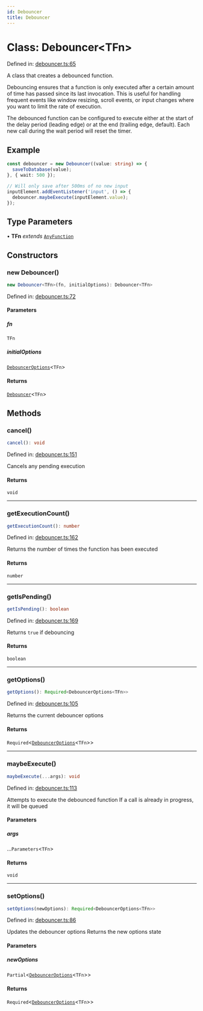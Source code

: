 ```yaml
---
id: Debouncer
title: Debouncer
---
```


<!-- DO NOT EDIT: this page is autogenerated from the type comments -->

# Class: Debouncer\<TFn\>

Defined in: [debouncer.ts:65](https://github.com/TanStack/pacer/blob/main/packages/pacer/src/debouncer.ts#L65)

A class that creates a debounced function.

Debouncing ensures that a function is only executed after a certain amount of time has passed
since its last invocation. This is useful for handling frequent events like window resizing,
scroll events, or input changes where you want to limit the rate of execution.

The debounced function can be configured to execute either at the start of the delay period
(leading edge) or at the end (trailing edge, default). Each new call during the wait period
will reset the timer.

## Example

```ts
const debouncer = new Debouncer((value: string) => {
  saveToDatabase(value);
}, { wait: 500 });

// Will only save after 500ms of no new input
inputElement.addEventListener('input', () => {
  debouncer.maybeExecute(inputElement.value);
});
```

## Type Parameters

• **TFn** *extends* [`AnyFunction`](../type-aliases/anyfunction.md)

## Constructors

### new Debouncer()

```ts
new Debouncer<TFn>(fn, initialOptions): Debouncer<TFn>
```

Defined in: [debouncer.ts:72](https://github.com/TanStack/pacer/blob/main/packages/pacer/src/debouncer.ts#L72)

#### Parameters

##### fn

`TFn`

##### initialOptions

[`DebouncerOptions`](../interfaces/debounceroptions.md)\<`TFn`\>

#### Returns

[`Debouncer`](debouncer.md)\<`TFn`\>

## Methods

### cancel()

```ts
cancel(): void
```

Defined in: [debouncer.ts:151](https://github.com/TanStack/pacer/blob/main/packages/pacer/src/debouncer.ts#L151)

Cancels any pending execution

#### Returns

`void`

***

### getExecutionCount()

```ts
getExecutionCount(): number
```

Defined in: [debouncer.ts:162](https://github.com/TanStack/pacer/blob/main/packages/pacer/src/debouncer.ts#L162)

Returns the number of times the function has been executed

#### Returns

`number`

***

### getIsPending()

```ts
getIsPending(): boolean
```

Defined in: [debouncer.ts:169](https://github.com/TanStack/pacer/blob/main/packages/pacer/src/debouncer.ts#L169)

Returns `true` if debouncing

#### Returns

`boolean`

***

### getOptions()

```ts
getOptions(): Required<DebouncerOptions<TFn>>
```

Defined in: [debouncer.ts:105](https://github.com/TanStack/pacer/blob/main/packages/pacer/src/debouncer.ts#L105)

Returns the current debouncer options

#### Returns

`Required`\<[`DebouncerOptions`](../interfaces/debounceroptions.md)\<`TFn`\>\>

***

### maybeExecute()

```ts
maybeExecute(...args): void
```

Defined in: [debouncer.ts:113](https://github.com/TanStack/pacer/blob/main/packages/pacer/src/debouncer.ts#L113)

Attempts to execute the debounced function
If a call is already in progress, it will be queued

#### Parameters

##### args

...`Parameters`\<`TFn`\>

#### Returns

`void`

***

### setOptions()

```ts
setOptions(newOptions): Required<DebouncerOptions<TFn>>
```

Defined in: [debouncer.ts:86](https://github.com/TanStack/pacer/blob/main/packages/pacer/src/debouncer.ts#L86)

Updates the debouncer options
Returns the new options state

#### Parameters

##### newOptions

`Partial`\<[`DebouncerOptions`](../interfaces/debounceroptions.md)\<`TFn`\>\>

#### Returns

`Required`\<[`DebouncerOptions`](../interfaces/debounceroptions.md)\<`TFn`\>\>
